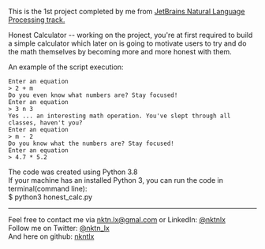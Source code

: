 This is the 1st project completed by me from [JetBrains Natural Language Processing track.](https://hyperskill.org/tracks/10)

Honest Calculator -- working on the project, you're at first required to build a simple calculator which later on is going to motivate users to try and do the math themselves by becoming more and more honest with them.  

An example of the script execution:  
```
Enter an equation
> 2 + m
Do you even know what numbers are? Stay focused!
Enter an equation
> 3 n 3
Yes ... an interesting math operation. You've slept through all classes, haven't you?
Enter an equation
> m - 2
Do you know what the numbers are? Stay focused!
Enter an equation
> 4.7 * 5.2
```


The code was created using Python 3.8  
If your machine has an installed Python 3, you can run the code in terminal(command line):  
$ python3 honest_calc.py  


--------------------------------------------
Feel free to contact me via nktn.lx@gmal.com or LinkedIn: [@nktnlx](https://www.linkedin.com/in/nktnlx)    
Follow me on Twitter: [@nktn_lx](https://twitter.com/nktn_lx)    
And here on github: [nkntlx](https://github.com/nktnlx)  